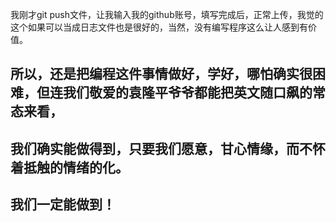我刚才git push文件，让我输入我的github账号，填写完成后，正常上传，我觉的这个如果可以当成日志文件也是很好的，当然，没有编写程序这么让人感到有价值。
## 所以，还是把编程这件事情做好，学好，哪怕确实很困难，但连我们敬爱的袁隆平爷爷都能把英文随口飙的常态来看，
## 我们确实能做得到，只要我们愿意，甘心情缘，而不怀着抵触的情绪的化。
## 我们一定能做到！
